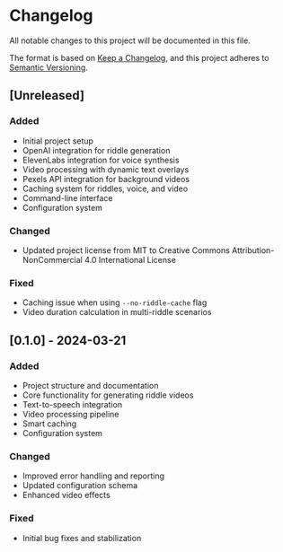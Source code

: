 # Changelog

All notable changes to this project will be documented in this file.

The format is based on [Keep a Changelog](https://keepachangelog.com/en/1.0.0/),
and this project adheres to [Semantic Versioning](https://semver.org/spec/v2.0.0.html).

## [Unreleased]

### Added
- Initial project setup
- OpenAI integration for riddle generation
- ElevenLabs integration for voice synthesis
- Video processing with dynamic text overlays
- Pexels API integration for background videos
- Caching system for riddles, voice, and video
- Command-line interface
- Configuration system

### Changed
- Updated project license from MIT to Creative Commons Attribution-NonCommercial 4.0 International License

### Fixed
- Caching issue when using `--no-riddle-cache` flag
- Video duration calculation in multi-riddle scenarios

## [0.1.0] - 2024-03-21

### Added
- Project structure and documentation
- Core functionality for generating riddle videos
- Text-to-speech integration
- Video processing pipeline
- Smart caching
- Configuration system

### Changed
- Improved error handling and reporting
- Updated configuration schema
- Enhanced video effects

### Fixed
- Initial bug fixes and stabilization 